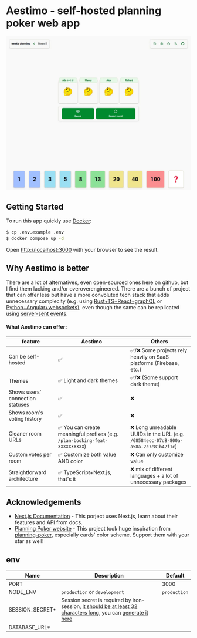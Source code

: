 # Aestimo - self-hosted planning poker web app

![screenshoot](./public/room.webp)

## Getting Started

To run this app quickly use [Docker](https://www.docker.com/):

```bash
$ cp .env.example .env
$ docker compose up -d
```

Open [http://localhost:3000](http://localhost:3000) with your browser to see the result.

## Why Aestimo is better

There are a lot of alternatives, even open-sourced ones here on github, but I find them lacking and/or overoverengineered. There are a bunch of project that can offer less but have a more convoluted tech stack that adds unnecessary complecity (e.g. using [Rust+TS+React+graphQL](https://github.com/INQTR/poker-planning) or [Python+Angular+websockets](https://github.com/axeleroy/self-host-planning-poker)), even though the same can be replicated using [server-sent events](https://developer.mozilla.org/en-US/docs/Web/API/Server-sent_events/Using_server-sent_events).

#### What Aestimo can offer:

| feature                          | Aestimo                                                                      | Others                                                                             |
| -------------------------------- | ---------------------------------------------------------------------------- | ---------------------------------------------------------------------------------- |
| Can be self-hosted               | ✅                                                                           | ✅/❌ Some projects rely heavily on SaaS platforms (Firebase, etc.)                |
| Themes                           | ✅ Light and dark themes                                                     | ✅/❌ (Some support dark theme)                                                    |
| Shows users' connection statuses | ✅                                                                           | ❌                                                                                 |
| Shows room's voting history      | ✅                                                                           | ❌                                                                                 |
| Cleaner room URLs                | ✅ You can create meaningful prefixes (e.g. `/plan-booking-feat-XXXXXXXXXX`) | ❌ Long unreadable UUIDs in the URL (e.g. `/68584ecc-07d8-800a-a58a-2c7c81b42f1c`) |
| Custom votes per room            | ✅ Customize both value AND color                                            | ❌ Can only customize value                                                        |
| Straightforward architecture     | ✅ TypeScript+Next.js, that's it                                             | ❌ mix of different languages + a lot of unnecessary packages                      |

## Acknowledgements

- [Next.js Documentation](https://nextjs.org/docs) - This porject uses Next.js, learn about their features and API from docs.
- [Planning Poker website](https://planning-poker-agile.web.app/) - This project took huge inspiration from [planning-poker](https://github.com/hellomuthu23/planning-poker), especially cards' color scheme. Support them with your star as well!

## env

| Name             | Description                                                                                                                                                                                                                          | Default      |
| ---------------- | ------------------------------------------------------------------------------------------------------------------------------------------------------------------------------------------------------------------------------------ | ------------ |
| PORT             |                                                                                                                                                                                                                                      | 3000         |
| NODE_ENV         | `production` or `development`                                                                                                                                                                                                        | `production` |
| SESSION_SECRET\* | Session secret is required by iron-session, [it should be at least 32 characters long](https://github.com/vvo/iron-session?tab=readme-ov-file#session-options), you can [generate it here](https://1password.com/password-generator) |              |
| DATABASE_URL\*   |                                                                                                                                                                                                                                      |              |
